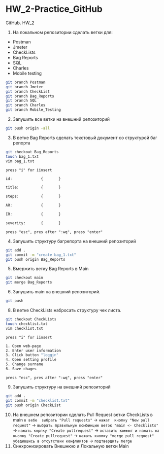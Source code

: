 # HW_2-Practice_GitHub
GitHub. HW_2
1. На локальном репозитории сделать ветки для:
- Postman
- Jmeter
- CheckLists
- Bag Reports
- SQL
- Charles
- Mobile testing
```sh
git branch Postman
git branch Jmeter
git branch CheckList
git branch Bag_Reports
git branch SQL
git branch Charles
git branch Mobile_Testing
```

2. Запушить все ветки на внешний репозиторий
```sh
git push origin -all
```
3. В ветке Bag Reports сделать текстовый документ со структурой баг репорта
```sh
git checkout Bag_Reports
touch bag_1.txt
vim bag_1.txt
```
`press "i" for iinsert`  
```sh
id:             {       }

title:          {       }

steps:          {       }

AR:             {       }

ER:             {       }

severity:       {       }
```  
`press "esc", pres after ":wq", press "enter"`  
  
4. Запушить структуру багрепорта на внешний репозиторий
```sh
git add .
git commit -m "create bag_1.txt"
git push origin Bag_Reports
```
5. Вмержить ветку Bag Reports в Main
```sh
git checkout main
git merge Bag_Reports
```
6. Запушить main на внешний репозиторий.
```sh
git push
```
8. В ветке CheckLists набросать структуру чек листа.
```sh
git checkout CheckLists
touch checklist.txt
vim checklist.txt
```
`press "i" for iinsert`  
```sh
1. Open web-page
2. Enter user information
3. Click button "loggin"
4. Open setting profile
5. Change surname
6. Save chages
```  
`press "esc", pres after ":wq", press "enter"`  

9. Запушить структуру на внешний репозиторий
```sh
git add .
git commit -m "checklist.txt"
git push origin CheckList
```
10. На внешнем репозитории сделать Pull Request ветки CheckLists в main  `в вебе  выбрать "Pull requests"` -> `нажат  кнопку "New pull request"` -> `выбрать правильную комбинцию веток "main <- Checklists"` -> `нажать кнрпку "Create pullrequest"` -> `оставить коммит и нажать на кнопку "Create pullrequest"` -> `нажать кнопку "merge pull request" убедившись в отсутствии конфликтов` -> `подтвердить merge`
11. Синхронизировать Внешнюю и Локальную ветки Main
